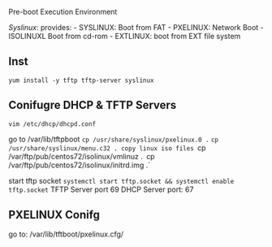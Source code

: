Pre-boot Execution Environment

*Syslinux*: provides: 
								- SYSLINUX: Boot from FAT
								- PXELINUX: Network Boot
								- ISOLINUXL Boot from cd-rom
								- EXTLINUX: boot from EXT  file system

## Inst
`yum install -y tftp tftp-server syslinux`

## Conifugre DHCP & TFTP Servers
`vim /etc/dhcp/dhcpd.conf`

go to /var/lib/tftpboot
`cp /usr/share/syslinux/pxelinux.0 .`
`cp /usr/share/syslinux/menu.c32 .
copy linux iso files
`cp /var/ftp/pub/centos72/isolinux/vmlinuz .`
`cp /var/ftp/pub/centos72/isolinux/initrd.img .`

start tftp socket
`systemctl start tftp.socket && systemctl enable tftp.socket`
TFTP Server port 69
DHCP Server port: 67

## PXELINUX Conifg
go to: /var/lib/tftboot/pxelinux.cfg/
